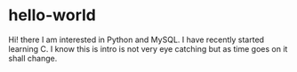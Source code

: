 # hello-world
Hi! there
I am interested in Python and MySQL.
I have recently started learning C.
I know this is intro is not very eye catching 
    but as time goes on it shall change.

